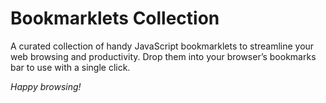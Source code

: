 # Bookmarklets Collection

A curated collection of handy JavaScript bookmarklets to streamline your web browsing and productivity. Drop them into your browser’s bookmarks bar to use with a single click.



*Happy browsing!*
